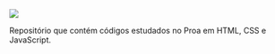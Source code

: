 
<img src="https://i.pinimg.com/originals/b2/bb/4e/b2bb4e4f210f19d75cb076b63d571757.gif">

Repositório que contém códigos estudados no Proa em HTML, CSS e JavaScript.
